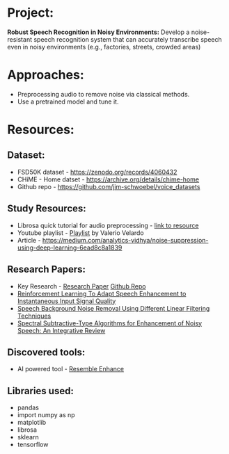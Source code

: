 # Project:
**Robust Speech Recognition in Noisy Environments:** Develop a noise-resistant speech recognition system that can accurately transcribe speech even in noisy environments (e.g., factories, streets, crowded areas)
# Approaches:
* Preprocessing audio to remove noise via classical methods.
* Use a pretrained model and tune it.
# Resources:
## Dataset:
* FSD50K dataset - https://zenodo.org/records/4060432
* CHiME - Home datset - https://archive.org/details/chime-home
* Github repo - https://github.com/jim-schwoebel/voice_datasets
## Study Resources:
* Librosa quick tutorial for audio preprocessing - [link to resource](https://medium.com/@rijuldahiya/a-comprehensive-guide-to-audio-processing-with-librosa-in-python-a49276387a4b)
* Youtube playlist - [Playlist](https://www.youtube.com/playlist?list=PL-wATfeyAMNqIee7cH3q1bh4QJFAaeNv0) by Valerio Velardo
* Article - https://medium.com/analytics-vidhya/noise-suppression-using-deep-learning-6ead8c8a1839
## Research Papers: 
* Key Research - [Research Paper](https://www.isca-archive.org/interspeech_2021/kashyap21_interspeech.pdf) [Github Repo](https://github.com/madhavmk/Noise2Noise-audio_denoising_without_clean_training_data)
* [Reinforcement Learning To Adapt Speech Enhancement to Instantaneous Input Signal Quality](https://arxiv.org/pdf/1711.10791)
* [Speech Background Noise Removal Using Different Linear Filtering Techniques](https://www.researchgate.net/publication/325622133_Speech_Background_Noise_Removal_Using_Different_Linear_Filtering_Techniques)
* [Spectral Subtractive-Type Algorithms for Enhancement of Noisy Speech: An Integrative Review](https://www.mecs-press.org/ijigsp/ijigsp-v5-n11/IJIGSP-V5-N11-2.pdf)
## Discovered tools:
* AI powered tool - [Resemble Enhance](https://huggingface.co/ResembleAI/resemble-enhance)
## Libraries used: 
* pandas
* import numpy as np
* matplotlib
* librosa
* sklearn
* tensorflow
